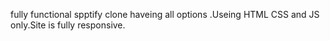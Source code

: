 fully functional spptify clone haveing all options .Useing HTML CSS and JS only.Site is fully responsive.
